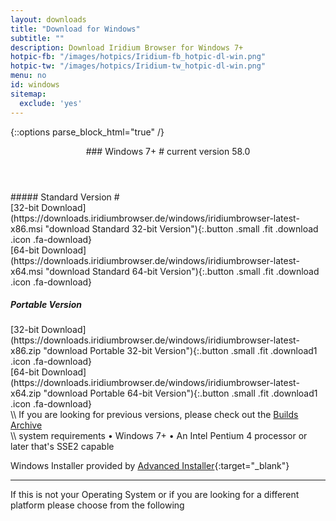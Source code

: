```yaml
---
layout: downloads
title: "Download for Windows"
subtitle: ""
description: Download Iridium Browser for Windows 7+
hotpic-fb: "/images/hotpics/Iridium-fb_hotpic-dl-win.png"
hotpic-tw: "/images/hotpics/Iridium-tw_hotpic-dl-win.png"
menu: no
id: windows
sitemap:
  exclude: 'yes'
---
```


{::options parse_block_html="true" /}
<div class="icon dl fa-windows"></div>
<header>
### Windows 7+ #
current version 58.0
</header>

<div class="container 50%">
##### Standard Version #
<div class="row">
<div class="6u 12u$(small) align-center">[32-bit Download](https://downloads.iridiumbrowser.de/windows/iridiumbrowser-latest-x86.msi "download Standard 32-bit Version"){:.button .small .fit .download .icon .fa-download}
</div>
<div class="6u 12u$(small) align-center">
[64-bit Download](https://downloads.iridiumbrowser.de/windows/iridiumbrowser-latest-x64.msi "download Standard 64-bit Version"){:.button .small .fit .download .icon .fa-download}
</div>
</div>

##### Portable Version #

<div class="row">
<div class="6u 12u$(small) align-center">
[32-bit Download](https://downloads.iridiumbrowser.de/windows/iridiumbrowser-latest-x86.zip "download Portable 32-bit Version"){:.button .small .fit .download1 .icon .fa-download}
</div>
<div class="6u 12u$(small) align-center">
[64-bit Download](https://downloads.iridiumbrowser.de/windows/iridiumbrowser-latest-x64.zip "download Portable 64-bit Version"){:.button .small .fit .download1 .icon .fa-download}
</div>
</div></div>
\\
If you are looking for previous versions, please check out the <a href="https://downloads.iridiumbrowser.de/windows/" target="_blank">Builds Archive</a><br/>
\\
system requirements   
&#8226; Windows 7+   
&#8226; An Intel Pentium 4 processor or later that's SSE2 capable
     
Windows Installer provided by [Advanced Installer](http://www.advancedinstaller.com/ "Advanced Installer"){:target="_blank"}
	 
---

If this is not your Operating System or if you are looking for a different platform please choose from the following